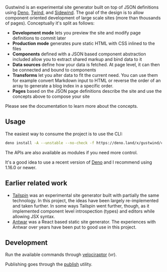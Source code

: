 Gustwind is an experimental site generator built on top of JSON definitions using [Deno](https://deno.land/), [Twind](https://twind.dev/), and [Sidewind](https://sidewind.js.org/). The goal of the design is to allow component oriented development of large scale sites (more than thousands of pages). Conceptually it's split as follows:

* **Development mode** lets you preview the site and modify page definitions to commit later
* **Production mode** generates pure static HTML with CSS inlined to the files
* **Components** defined with a JSON based component abstraction included allow you to extract shared markup and bind data to it
* **Data sources** define how your data is fetched. At page level, it can then be connected and bound to components
* **Transforms** let you alter data to fit the current need. You can use them for example convert Markdown input to HTML or reverse the order of an array to generate a blog index in a specific order.
* **Pages** based on the JSON page definitions describe the site and use the concepts above to compose your site

Please see the documentation to learn more about the concepts.

## Usage

The easiest way to consume the project is to use the CLI:

```bash
deno install -A --unstable --no-check -f https://deno.land/x/gustwind/cli.ts
```

The APIs are also available as modules if you need more control.

It's a good idea to use a recent version of [Deno](https://deno.land/) and I recommend using 1.16.0 or newer.

## Earlier related work

* [Tailspin](https://github.com/survivejs/tailspin) was an experimental site generator built with partially the same technology. In this project, the ideas have been largely re-implemented and taken further. In some ways Tailspin went further, though, as it implemented component level introspection (types) and editors while allowing JSX syntax.
* [Antwar](https://antwar.js.org/) was a React based static site generator. The experiences with Antwar over years have been put to good use in this project.

## Development

Run the available commands through [velociraptor](https://github.com/umbopepato/velociraptor) (vr).

Publishing goes through the [publish](https://deno.land/x/publish) utility.
